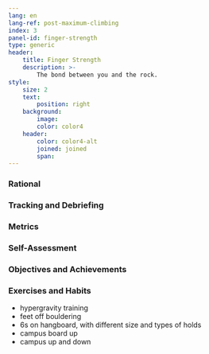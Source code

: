 ```yaml
---
lang: en
lang-ref: post-maximum-climbing
index: 3
panel-id: finger-strength
type: generic
header:
    title: Finger Strength
    description: >-
        The bond between you and the rock. 
style:
    size: 2
    text:
        position: right
    background:
        image:
        color: color4
    header:
        color: color4-alt
        joined: joined
        span:
---
```

### Rational

### Tracking and Debriefing

### Metrics

### Self-Assessment

### Objectives and Achievements

### Exercises and Habits

- hypergravity training
- feet off bouldering
- 6s on hangboard, with different size and types of holds
- campus board up
- campus up and down
